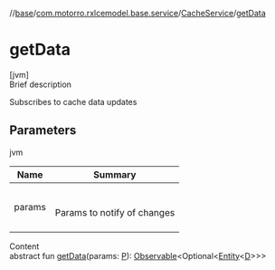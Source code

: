 //[base](../../index.md)/[com.motorro.rxlcemodel.base.service](../index.md)/[CacheService](index.md)/[getData](get-data.md)



# getData  
[jvm]  
Brief description  


Subscribes to cache data updates



## Parameters  
  
jvm  
  
|  Name|  Summary| 
|---|---|
| params| <br><br>Params to notify of changes<br><br>
  
  
Content  
abstract fun [getData](get-data.md)(params: [P](index.md)): [Observable](http://reactivex.io/RxJava/2.x/javadoc/io/reactivex/Observable.html)<Optional<[Entity](../../com.motorro.rxlcemodel.base.entity/-entity/index.md)<[D](index.md)>>>  



